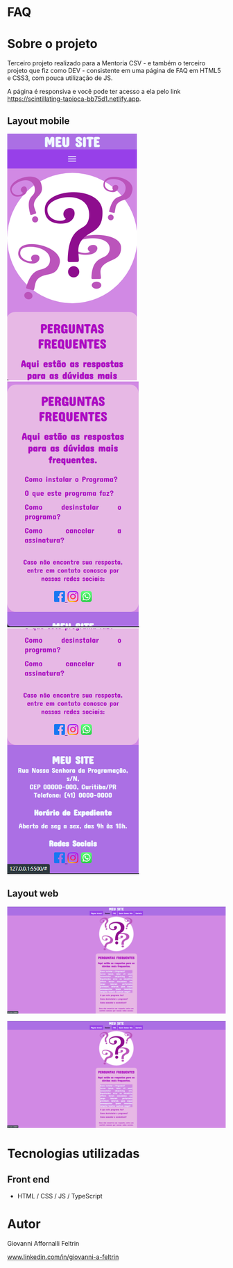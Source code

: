 # FAQ 


# Sobre o projeto


Terceiro projeto realizado para a Mentoria CSV - e também o terceiro projeto que fiz como DEV - consistente em uma página de FAQ em HTML5 e CSS3, com pouca utilização de JS. 

A página é responsiva e você pode ter acesso a ela pelo link https://scintillating-tapioca-bb75d1.netlify.app.

## Layout mobile
![Mobile 1](images.readme/mobile%201.png) ![Mobile 2](images.readme/mobile%202.png) ![Mobile 3](images.readme/mobile%203.png)

## Layout web
![Web 1](images.readme/web1.png)

![Web 2](images.readme/web2.png)


# Tecnologias utilizadas

## Front end
- HTML / CSS / JS / TypeScript


# Autor

Giovanni Affornalli Feltrin

www.linkedin.com/in/giovanni-a-feltrin

